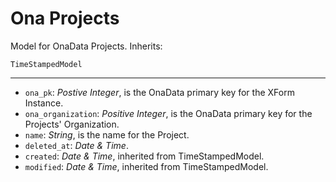 # Ona Projects

Model for OnaData Projects. Inherits:

```
TimeStampedModel
```

---

- `ona_pk`: *Postive Integer*, is the OnaData primary key for the XForm Instance.
- `ona_organization`: *Positive Integer*, is the OnaData primary key for the Projects' Organization.
- `name`: *String*, is the name for the Project.
- `deleted_at`: *Date & Time*.
- `created`: *Date & Time*, inherited from TimeStampedModel.
- `modified`: *Date & Time*, inherited from TimeStampedModel.

